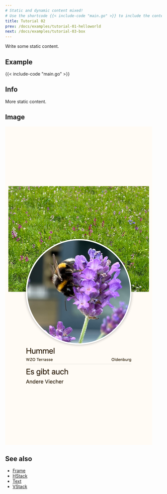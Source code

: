 ```yaml
---
# Static and dynamic content mixed!
# Use the shortcode {{< include-code "main.go" >}} to include the content of the file as a go-code block.
title: Tutorial 02
prev: /docs/examples/tutorial-01-helloworld
next: /docs/examples/tutorial-03-box
---
```


Write some static content.

## Example
{{< include-code "main.go" >}}

## Info
More static content.

## Image
![](screenshot-01.png)


## See also
- [Frame](../../components/layout/frame)
- [HStack](../../components/layout/hstack)
- [Text](../../components/basic/text)
- [VStack](../../components/layout/vstack)

